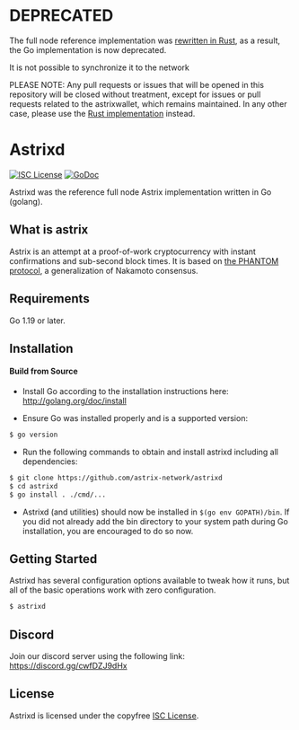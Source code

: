 # DEPRECATED

The full node reference implementation was [rewritten in Rust](https://github.com/astrix-network/astrix-node), as a result, the Go implementation is now deprecated.

It is not possible to synchronize it to the network

PLEASE NOTE: Any pull requests or issues that will be opened in this repository will be closed without treatment, except for issues or pull requests related to the astrixwallet, which remains maintained. In any other case, please use the [Rust implementation](https://github.com/astrix-network/astrix-node) instead.

# Astrixd

[![ISC License](http://img.shields.io/badge/license-ISC-blue.svg)](https://choosealicense.com/licenses/isc/)
[![GoDoc](https://img.shields.io/badge/godoc-reference-blue.svg)](http://godoc.org/github.com/astrix-network/astrixd)

Astrixd was the reference full node Astrix implementation written in Go (golang).

## What is astrix

Astrix is an attempt at a proof-of-work cryptocurrency with instant confirmations and sub-second block times. It is based on [the PHANTOM protocol](https://eprint.iacr.org/2018/104.pdf), a generalization of Nakamoto consensus.

## Requirements

Go 1.19 or later.

## Installation

#### Build from Source

- Install Go according to the installation instructions here:
  http://golang.org/doc/install

- Ensure Go was installed properly and is a supported version:

```bash
$ go version
```

- Run the following commands to obtain and install astrixd including all dependencies:

```bash
$ git clone https://github.com/astrix-network/astrixd
$ cd astrixd
$ go install . ./cmd/...
```

- Astrixd (and utilities) should now be installed in `$(go env GOPATH)/bin`. If you did
  not already add the bin directory to your system path during Go installation,
  you are encouraged to do so now.

## Getting Started

Astrixd has several configuration options available to tweak how it runs, but all
of the basic operations work with zero configuration.

```bash
$ astrixd
```

## Discord

Join our discord server using the following link: https://discord.gg/cwfDZJ9dHx


## License

Astrixd is licensed under the copyfree [ISC License](https://choosealicense.com/licenses/isc/).

